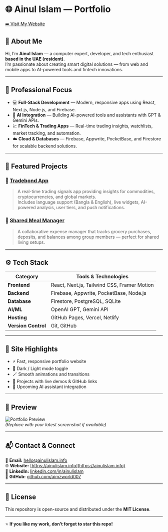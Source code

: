 # 🌐 Ainul Islam — Portfolio  
[➡️ Visit My Website](https://ainulislam.info)

## 👋 About Me  
Hi, I’m **Ainul Islam** — a computer expert, developer, and tech enthusiast **based in the UAE (resident)**.  
I’m passionate about creating smart digital solutions — from web and mobile apps to AI-powered tools and fintech innovations.

---

## 🧠 Professional Focus  
- 💻 **Full-Stack Development** — Modern, responsive apps using React, Next.js, Node.js, and Firebase.  
- 🧠 **AI Integration** — Building AI-powered tools and assistants with GPT & Gemini APIs.  
- 💹 **FinTech & Trading Apps** — Real-time trading insights, watchlists, market tracking, and automation.  
- ☁️ **Cloud & Databases** — Firebase, Appwrite, PocketBase, and Firestore for scalable backend solutions.

---

## 🚀 Featured Projects  

### 🔹 [Tradebond App](#)
> A real-time trading signals app providing insights for commodities, cryptocurrencies, and global markets.  
> Includes language support (Bangla & English), live widgets, AI-powered analysis, user tiers, and push notifications.

### 🔹 [Shared Meal Manager](#)
> A collaborative expense manager that tracks grocery purchases, deposits, and balances among group members — perfect for shared living setups.
---

## ⚙️ Tech Stack  

| Category | Tools & Technologies |
|-----------|----------------------|
| **Frontend** | React, Next.js, Tailwind CSS, Framer Motion |
| **Backend** | Firebase, Appwrite, PocketBase, Node.js |
| **Database** | Firestore, PostgreSQL, SQLite |
| **AI/ML** | OpenAI GPT, Gemini API |
| **Hosting** | GitHub Pages, Vercel, Netlify |
| **Version Control** | Git, GitHub |

---

## 🎯 Site Highlights  
- ⚡ Fast, responsive portfolio website  
- 🌙 Dark / Light mode toggle  
- 🪄 Smooth animations and transitions  
- 🧩 Projects with live demos & GitHub links  
- 🤖 Upcoming AI assistant integration  

---

## 📸 Preview  
![Portfolio Preview](https://i.ibb.co/ycwhj9tt/logo.jpg)  
*(Replace with your latest screenshot if available)*

---

## 📬 Contact & Connect  

📧 **Email:** [hello@ainulislam.info](mailto:hello@ainulislam.info)  
🌐 **Website:** [https://ainulislam.info](https://ainulislam.info)  
💼 **LinkedIn:** [linkedin.com/in/ainulislam](https://linkedin.com/in/ainulislam)  
🐙 **GitHub:** [github.com/aimzworld007](https://github.com/aimzworld007)  

---

## 📄 License  
This repository is open-source and distributed under the **MIT License**.

---

⭐ **If you like my work, don’t forget to star this repo!**
